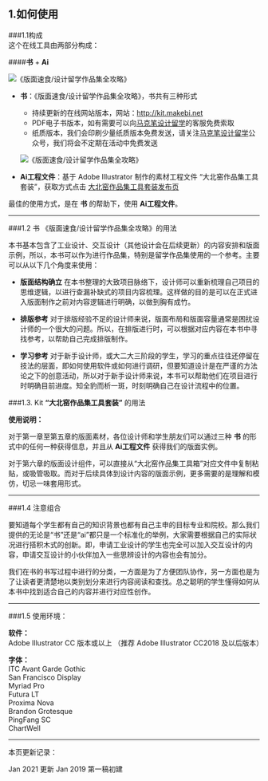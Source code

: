 ## 1.如何使用


###1.1构成  
这个在线工具由两部分构成：  

####**书** + **Ai**


![《版面速食/设计留学作品集全攻略》](http://kitpic.makebi.net/2021/promo-mc-bk.jpg)
- **书**：《版面速食/设计留学作品集全攻略》，书共有三种形式
    - 持续更新的在线网站版本，网站：http://kit.makebi.net
    - PDF电子书版本，如有需要可以向[马克笔设计留学](http://makebi.net)的客服免费索取
    - 纸质版本，我们会印刷少量纸质版本免费发送，请关注[马克笔设计留学](http://makebi.net)公众号，我们将会不定期在活动中免费发送    


    ![《版面速食/设计留学作品集全攻略》](http://kitpic.makebi.net/2021/promo-mc-ai.jpg)

- **Ai工程文件**：基于 Adobe Illustrator 制作的素材工程文件 “大北窑作品集工具套装”，获取方式点击 [大北窑作品集工具套装发布页](http://kit.makebi.net/dl_kit)  



最佳的使用方式，是在 **书** 的帮助下，使用 **Ai工程文件**。

---
###1.2 书 《版面速食/设计留学作品集全攻略》的用法

本书基本包含了工业设计、交互设计（其他设计会在后续更新）的内容安排和版面示例，所以，本书可以作为进行作品集，特别是留学作品集使用的一个参考。主要可以从以下几个角度来使用：

- **版面结构确立**
在本书整理的大致项目脉络下，设计师可以重新梳理自己项目的思维逻辑，以进行查漏补缺式的项目内容梳理。这样做的目的是可以在正式进入版面制作之前对内容逻辑进行明确，以做到胸有成竹。

- **排版参考**
对于排版经验不足的设计师来说，版面布局和版面容量通常是困扰设计师的一个很大的问题。所以，在排版进行时，可以根据对应内容在本书中寻找参考，以帮助自己完成排版制作。

- **学习参考**
对于新手设计师，或大二大三阶段的学生，学习的重点往往还停留在技法的层面，即如何使用软件或如何进行调研，但要知道设计是在严谨的方法论之下的创意活动，所以对于新手设计师来说，本书可以帮助他们在项目进行时明确目前进度。知全豹而析一斑，时刻明确自己在设计流程中的位置。

###1.3. Kit **“大北窑作品集工具套装”** 的用法

**使用说明：**  

对于第一章至第五章的版面素材，各位设计师和学生朋友们可以通过三种 **书** 的形式中的任何一种获得信息，并且从 **Ai工程文件** 获得我们的版面实例。

对于第六章的版面设计组件，可以直接从“大北窑作品集工具箱”对应文件中复制粘贴，或吸管吸取。而对于后续具体到设计内容的版面示例，更多需要的是理解和模仿，切忌一味套用形式。

---
###1.4 注意组合

要知道每个学生都有自己的知识背景也都有自己主申的目标专业和院校。那么我们提供的无论是“书”还是“ai”都只是一个标准化的举例，大家需要根据自己的实际状况进行搭积木式的创新。即，申请工业设计的学生也完全可以加入交互设计的内容，申请交互设计的小伙伴加入一些思辨设计的内容也会有加分。  

我们在书的书写过程中进行的分类，一方面是为了方便团队协作，另一方面也是为了让读者更清楚地以类别划分来进行内容阅读和查找。总之聪明的学生懂得如何从本书中找到适合自己的内容并进行对应性创作。

---
###1.5 使用环境：  


**软件：**  
Adobe Illustrator CC 版本或以上 （推荐 Adobe Illustrator CC2018 及以后版本）

**字体：**  
ITC Avant Garde Gothic  
San Francisco Display  
Myriad Pro  
Futura LT  
Proxima Nova  
Brandon Grotesque  
PingFang SC  
ChartWell



---
本页更新记录：

Jan 2021 更新
Jan 2019 第一稿初建
